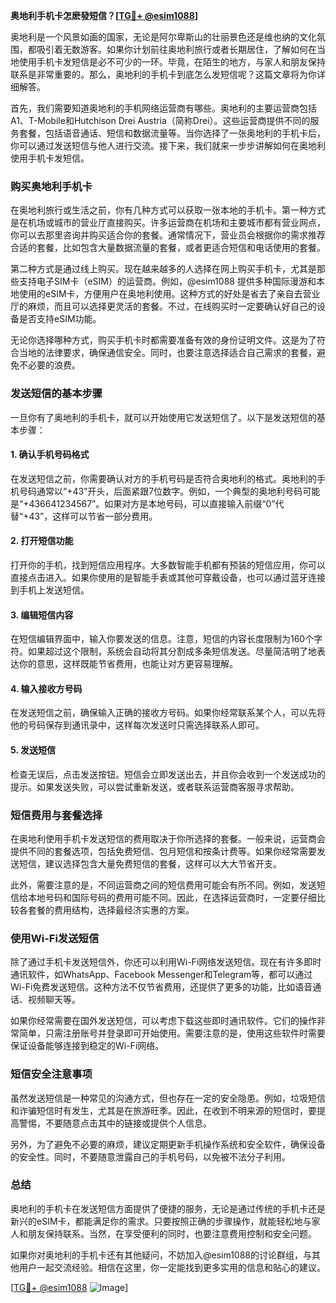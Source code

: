 **奥地利手机卡怎麽發短信？[[TG💪+ @esim1088](https://t.me/s/esim1088)]**

奥地利是一个风景如画的国家，无论是阿尔卑斯山的壮丽景色还是维也纳的文化氛围，都吸引着无数游客。如果你计划前往奥地利旅行或者长期居住，了解如何在当地使用手机卡发短信是必不可少的一环。毕竟，在陌生的地方，与家人和朋友保持联系是非常重要的。那么，奥地利的手机卡到底怎么发短信呢？这篇文章将为你详细解答。

首先，我们需要知道奥地利的手机网络运营商有哪些。奥地利的主要运营商包括A1、T-Mobile和Hutchison Drei Austria（简称Drei）。这些运营商提供不同的服务套餐，包括语音通话、短信和数据流量等。当你选择了一张奥地利的手机卡后，你可以通过发送短信与他人进行交流。接下来，我们就来一步步讲解如何在奥地利使用手机卡发短信。

### **购买奥地利手机卡**

在奥地利旅行或生活之前，你有几种方式可以获取一张本地的手机卡。第一种方式是在机场或城市的营业厅直接购买。许多运营商在机场和主要城市都有营业网点，你可以去那里咨询并购买适合你的套餐。通常情况下，营业员会根据你的需求推荐合适的套餐，比如包含大量数据流量的套餐，或者更适合短信和电话使用的套餐。

第二种方式是通过线上购买。现在越来越多的人选择在网上购买手机卡，尤其是那些支持电子SIM卡（eSIM）的运营商。例如，@esim1088 提供多种国际漫游和本地使用的eSIM卡，方便用户在奥地利使用。这种方式的好处是省去了亲自去营业厅的麻烦，而且可以选择更灵活的套餐。不过，在线购买时一定要确认好自己的设备是否支持eSIM功能。

无论你选择哪种方式，购买手机卡时都需要准备有效的身份证明文件。这是为了符合当地的法律要求，确保通信安全。同时，也要注意选择适合自己需求的套餐，避免不必要的浪费。

### **发送短信的基本步骤**

一旦你有了奥地利的手机卡，就可以开始使用它发送短信了。以下是发送短信的基本步骤：

#### **1. 确认手机号码格式**
在发送短信之前，你需要确认对方的手机号码是否符合奥地利的格式。奥地利的手机号码通常以“+43”开头，后面紧跟7位数字。例如，一个典型的奥地利号码可能是“+436641234567”。如果对方是本地号码，可以直接输入前缀“0”代替“+43”，这样可以节省一部分费用。

#### **2. 打开短信功能**
打开你的手机，找到短信应用程序。大多数智能手机都有预装的短信应用，你可以直接点击进入。如果你使用的是智能手表或其他可穿戴设备，也可以通过蓝牙连接到手机上发送短信。

#### **3. 编辑短信内容**
在短信编辑界面中，输入你要发送的信息。注意，短信的内容长度限制为160个字符。如果超过这个限制，系统会自动将其分割成多条短信发送。尽量简洁明了地表达你的意思，这样既能节省费用，也能让对方更容易理解。

#### **4. 输入接收方号码**
在发送短信之前，确保输入正确的接收方号码。如果你经常联系某个人，可以先将他的号码保存到通讯录中，这样每次发送时只需选择联系人即可。

#### **5. 发送短信**
检查无误后，点击发送按钮。短信会立即发送出去，并且你会收到一个发送成功的提示。如果发送失败，可以尝试重新发送，或者联系运营商客服寻求帮助。

### **短信费用与套餐选择**

在奥地利使用手机卡发送短信的费用取决于你所选择的套餐。一般来说，运营商会提供不同的套餐选项，包括免费短信、包月短信和按条计费等。如果你经常需要发送短信，建议选择包含大量免费短信的套餐，这样可以大大节省开支。

此外，需要注意的是，不同运营商之间的短信费用可能会有所不同。例如，发送短信给本地号码和国际号码的费用可能不同。因此，在选择运营商时，一定要仔细比较各套餐的费用结构，选择最经济实惠的方案。

### **使用Wi-Fi发送短信**

除了通过手机卡发送短信外，你还可以利用Wi-Fi网络发送短信。现在有许多即时通讯软件，如WhatsApp、Facebook Messenger和Telegram等，都可以通过Wi-Fi免费发送短信。这种方法不仅节省费用，还提供了更多的功能，比如语音通话、视频聊天等。

如果你经常需要在国外发送短信，可以考虑下载这些即时通讯软件。它们的操作非常简单，只需注册账号并登录即可开始使用。需要注意的是，使用这些软件时需要保证设备能够连接到稳定的Wi-Fi网络。

### **短信安全注意事项**

虽然发送短信是一种常见的沟通方式，但也存在一定的安全隐患。例如，垃圾短信和诈骗短信时有发生，尤其是在旅游旺季。因此，在收到不明来源的短信时，要提高警惕，不要随意点击其中的链接或提供个人信息。

另外，为了避免不必要的麻烦，建议定期更新手机操作系统和安全软件，确保设备的安全性。同时，不要随意泄露自己的手机号码，以免被不法分子利用。

### **总结**

奥地利的手机卡在发送短信方面提供了便捷的服务，无论是通过传统的手机卡还是新兴的eSIM卡，都能满足你的需求。只要按照正确的步骤操作，就能轻松地与家人和朋友保持联系。当然，在享受便利的同时，也要注意费用控制和安全问题。

如果你对奥地利的手机卡还有其他疑问，不妨加入@esim1088的讨论群组，与其他用户一起交流经验。相信在这里，你一定能找到更多实用的信息和贴心的建议。

[[TG💪+ @esim1088](https://t.me/s/esim1088) ![Image](https://i.postimg.cc/4NQfJmqS/Snipaste-2025-05-13-00-14-12.png)]
